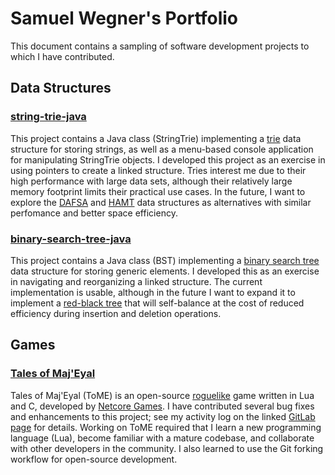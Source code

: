 # Samuel Wegner's Portfolio
This document contains a sampling of software development projects to which I have contributed.

## Data Structures
### [string-trie-java](https://github.com/samuelwegner/string-trie-java)
This project contains a Java class (StringTrie) implementing a [trie](https://en.wikipedia.org/wiki/Trie) data structure for storing strings, as well as a menu-based console application for manipulating StringTrie objects. I developed this project as an exercise in using pointers to create a linked structure. Tries interest me due to their high performance with large data sets, although their relatively large memory footprint limits their practical use cases. In the future, I want to explore the [DAFSA](https://en.wikipedia.org/wiki/Deterministic_acyclic_finite_state_automaton) and [HAMT](https://en.wikipedia.org/wiki/Hash_array_mapped_trie) data structures as alternatives with similar perfomance and better space efficiency.

### [binary-search-tree-java](https://github.com/samuelwegner/binary-search-tree-java)
This project contains a Java class (BST) implementing a [binary search tree](https://en.wikipedia.org/wiki/Binary_search_tree) data structure for storing generic elements. I developed this as an exercise in navigating and reorganizing a linked structure. The current implementation is usable, although in the future I want to expand it to implement a [red-black tree](https://en.wikipedia.org/wiki/Red%E2%80%93black_tree) that will self-balance at the cost of reduced efficiency during insertion and deletion operations.

## Games
### [Tales of Maj'Eyal](https://git.net-core.org/u/Effigy)
Tales of Maj'Eyal (ToME) is an open-source [roguelike](https://en.wikipedia.org/wiki/Roguelike) game written in Lua and C, developed by [Netcore Games](https://te4.org/). I have contributed several bug fixes and enhancements to this project; see my activity log on the linked [GitLab page](https://git.net-core.org/u/Effigy) for details. Working on ToME required that I learn a new programming language (Lua), become familiar with a mature codebase, and collaborate with other developers in the community. I also learned to use the Git forking workflow for open-source development.

